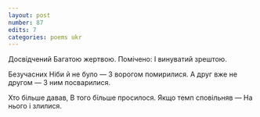 ```yaml
---
layout: post
number: 87
edits: 7
categories: poems ukr
---
```


Досвідчений 
Багатою жертвою.
Помічено: 
І винуватий зрештою.

Безучасних
Ніби й не було —
З ворогом помирилися. 
А друг вже не другом —
З ним посварилися.

Хто більше давав, 
В того більше просилося.
Якщо темп сповільняв —
На нього і злилися.
